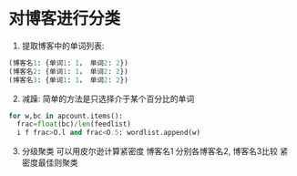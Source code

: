 # 对博客进行分类

1. 提取博客中的单词列表:
```python
(博客名1: {单词1: 1， 单词2: 2})
(博客名2: {单词1: 1， 单词2: 2})
(博客名3: {单词1: 1， 单词2: 2})
```

2. 减躁: 简单的方法是只选择介于某个百分比的单词
```python
for w,bc in apcount.items():
  frac=float(bc)/len(feedlist)
  i f frac>O.l and frac<O.5: wordlist.append(w)
```

3. 分级聚类
可以用皮尔逊计算紧密度
博客名1 分别各博客名2, 博客名3比较 紧密度最佳则聚类